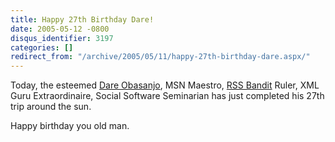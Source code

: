 ```yaml
---
title: Happy 27th Birthday Dare!
date: 2005-05-12 -0800
disqus_identifier: 3197
categories: []
redirect_from: "/archive/2005/05/11/happy-27th-birthday-dare.aspx/"
---
```


Today, the esteemed [Dare Obasanjo](http://www.25hoursaday.com/weblog/),
MSN Maestro, [RSS Bandit](http://www.rssbandit.org/) Ruler, XML Guru
Extraordinaire, Social Software Seminarian has just completed his 27th
trip around the sun.

Happy birthday you old man.

